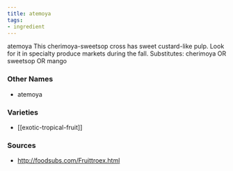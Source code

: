 ```yaml
---
title: atemoya
tags:
- ingredient
---
```

atemoya This cherimoya-sweetsop cross has sweet custard-like pulp. Look for it in specialty produce markets during the fall. Substitutes: cherimoya OR sweetsop OR mango

### Other Names

* atemoya

### Varieties

* [[exotic-tropical-fruit]]

### Sources
* http://foodsubs.com/Fruittroex.html
